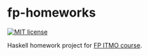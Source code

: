 # fp-homeworks

[![MIT license](https://img.shields.io/badge/license-MIT-blue.svg)](https://github.com/S0vk4/fp-homework/blob/master/LICENSE)

Haskell homework project for [FP ITMO course](https://github.com/jagajaga/FP-course-ITMO).
